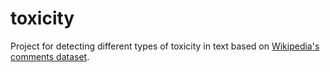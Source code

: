 # toxicity

Project for detecting different types of toxicity in text based on [Wikipedia's comments dataset](https://www.kaggle.com/c/jigsaw-toxic-comment-classification-challenge/data).
